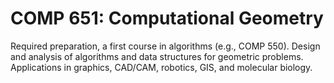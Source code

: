 # COMP 651: Computational Geometry

Required preparation, a first course in algorithms (e.g., COMP 550). Design and analysis of algorithms and data structures for geometric problems. Applications in graphics, CAD/CAM, robotics, GIS, and molecular biology.